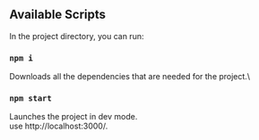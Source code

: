 ## Available Scripts

In the project directory, you can run:

### `npm i`

Downloads all the dependencies that are needed for the project.\

### `npm start`

Launches the project in dev mode.\
use http://localhost:3000/.
